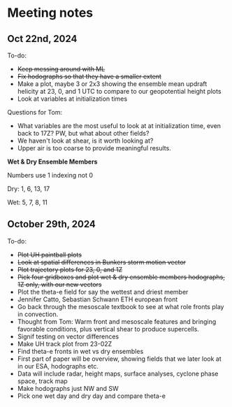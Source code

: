 # Meeting notes
## Oct 22nd, 2024
To-do:
- ~~Keep messing around with ML~~
- ~~Fix hodographs so that they have a smaller extent~~
- Make a plot, maybe 3 or 2x3 showing the ensemble mean updraft helicity at 23, 0, and 1 UTC to compare to our geopotential height plots
- Look at variables at initialization times

Questions for Tom:
- What variables are the most useful to look at at initialization time, even back to 17Z? PW, but what about other fields?
- We haven't look at shear, is it worth looking at?
- Upper air is too coarse to provide meaningful results.

**Wet & Dry Ensemble Members**

Numbers use 1 indexing not 0

Dry: 1, 6, 13, 17

Wet: 5, 7, 8, 11

## October 29th, 2024
To-do:
- ~~Plot UH paintball plots~~
- ~~Look at spatial differences in Bunkers storm motion vector~~
- ~~Plot trajectory plots for 23, 0, and 1Z~~
- ~~Pick four gridboxes and plot wet & dry ensemble members hodographs, 1Z only, with our new vectors~~
- Plot the theta-e field for say the wettest and driest member
- Jennifer Catto, Sebastian Schwann ETH european front
- Go back through the mesoscale textbook to see at what role fronts play in convection.
- Thought from Tom: Warm front and mesoscale features and bringing favorable conditions, plus vertical shear to produce supercells.
- Signif testing on vector differences
- Make UH track plot from 23-02Z
- Find theta-e fronts in wet vs dry ensembles
- First part of paper will be overview, showing fields that we later look at in our ESA, hodographs etc.
- Data will include radar, height maps, surface analyses, cyclone phase space, track map
- Make hodographs just NW and SW
- Pick one wet day and dry day and compare theta-e